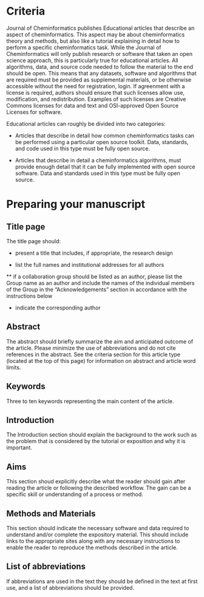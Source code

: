 # Criteria
Journal of Cheminformatics publishes Educational articles that describe an aspect of cheminformatics. This aspect may be about cheminformatics theory and methods, but also like a tutorial explaining in detail how to perform a specific cheminformatics task. While the Journal of Cheminformatics will only publish research or software that taken an open science approach, this is particularly true for educational articles. All algorithms, data, and source code needed to follow the material to the end should be open. This means that any datasets, software and algorithms that are required must be provided as supplemental materials, or be otherwise accessible without the need for registration, login. If agreenment with a license is required, authors should ensure that such licenses  allow use, modification, and redistribution. Examples of such licenses are Creative Commons licenses for data and text and OSI-approved Open Source Licenses for software.

Educational articles can roughly be divided into two categories:

* Articles that describe in detail how common cheminformatics tasks can be performed using a particular open source toolkit. Data, standards, and code used in this type must be fully open source.

* Articles that describe in detail a cheminformatics algorithms, must provide enough detail that it can be fully implemented with open source software. Data and standards used in this type must be fully open source.

# Preparing your manuscript

## Title page

The title page should:

* present a title that includes, if appropriate, the research design

* list the full names and institutional addresses for all authors​​​​​​​

** if a collaboration group should be listed as an author, please list the Group name as an author and include the names of the individual members of the Group in the “Acknowledgements” section in accordance with the instructions below

* indicate the corresponding author

## Abstract

The abstract should briefly summarize the aim and anticipated outcome of the article. Please minimize the use of abbreviations and do not cite references in the abstract. See the criteria section for this article type (located at the top of this page) for information on abstract and article word limits.

## Keywords

Three to ten keywords representing the main content of the article.

## Introduction

The Introduction section should explain the background to the work such as the problem that is considered by the tutorial or exposition and why it is important.

## Aims

This section shoud explicitly describe what the reader should gain after reading the article or following the described workflow. The gain can be a specific skill or understanding of a process or method.

## Methods and Materials

This section should indicate the necessary software and data required to understand and/or complete the expository material. This should include links to the appropriate sites along with any necessary instructions to enable the reader to reproduce the methods described in the article.

## List of abbreviations

If abbreviations are used in the text they should be defined in the text at first use, and a list of abbreviations should be provided.
